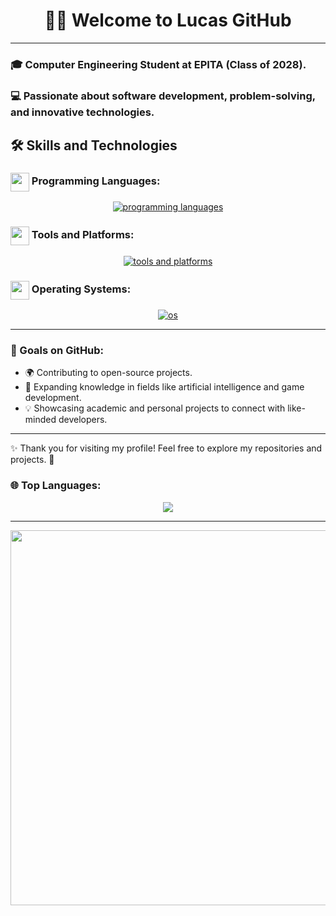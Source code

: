 


<h1 align="center">
  👨‍💻 Welcome to Lucas GitHub
</h1>


-----------------------------------------------


### 🎓 Computer Engineering Student at EPITA (Class of 2028).

### 💻 Passionate about software development, problem-solving, and innovative technologies.


## 🛠️ Skills and Technologies

### <img src=".ressources/languages.gif" width="30" style="vertical-align: middle;"> Programming Languages:

<div align="center">
  <a href="https://skillicons.dev/icons?i=python,c,cpp,cs,html,css,js">
    <img src="https://skillicons.dev/icons?i=python,c,cpp,cs,html,css,js,java" alt="programming languages">
  </a>
</div>


### <img src=".ressources/tools.gif" width="30" style="vertical-align: middle;"> Tools and Platforms:

<div align="center">
  <a href="https://skillicons.dev/icons?i=git,vscode,rider,vim,overleaf">
    <img src="https://skillicons.dev/icons?i=git,vscode,rider,vim,overleaf" alt="tools and platforms">
  </a>
</div>

### <img src=".ressources/systems.gif" width="30" style="vertical-align: middle;"> Operating Systems:

<div align="center">
  <a href="https://skillicons.dev/icons?i=windows,linux,ubuntu,nix">
    <img src="https://skillicons.dev/icons?i=windows,linux,ubuntu,nix" alt="os">
  </a>
</div>

---

### 🌱 Goals on GitHub:  
- 🌍 Contributing to open-source projects.  
- 🤖 Expanding knowledge in fields like artificial intelligence and game development.  
- 💡 Showcasing academic and personal projects to connect with like-minded developers.  

---

✨ Thank you for visiting my profile! Feel free to explore my repositories and projects. 🌟

### 🌐 Top Languages:

<div align="center">
      <img src="https://github-readme-stats.vercel.app/api/top-langs/?username=lucasbnrd05&layout=compact&theme=light&count=15)">
</div>


---

<div align="center">
<img src="https://media.giphy.com/media/iIqmM5tTjmpOB9mpbn/giphy.gif" width="600">

</div>

